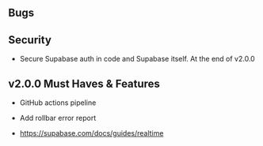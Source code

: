## Bugs

## Security

- Secure Supabase auth in code and Supabase itself. At the end of v2.0.0

## v2.0.0 Must Haves & Features

- GitHub actions pipeline

- Add rollbar error report

- https://supabase.com/docs/guides/realtime
